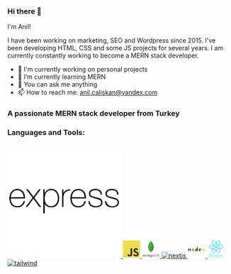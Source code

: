 ### Hi there 👋

I'm Anil! 

I have been working on marketing, SEO and Wordpress since 2015. I've been developing HTML, CSS and some JS projects for several years. I am currently constantly working to become a MERN stack developer.

- 🔭 I'm currently working on personal projects
- 🌱 I’m currently learning MERN
- 💬 You can ask me anything
- 📫 How to reach me: anil.caliskan@yandex.com

<h3>A passionate MERN stack developer from Turkey</h3>

<h3 align="left">Languages and Tools:</h3>
<a href="https://expressjs.com" target="_blank" rel="noreferrer"  width="40" height="40"> <img src="https://raw.githubusercontent.com/devicons/devicon/master/icons/express/express-original-wordmark.svg" alt="express" US/docs/Web/JavaScript" target="_blank" rel="noreferrer"> <img src="https://raw.githubusercontent.com/devicons/devicon/master/icons/javascript/javascript-original.svg" alt="javascript" width="40" height="40"/> </a> <a href="https://www.mongodb.com/" target="_blank" rel="noreferrer"> <img src="https://raw.githubusercontent.com/devicons/devicon/master/icons/mongodb/mongodb-original-wordmark.svg" alt="mongodb" width="40" height="40"/> </a> <a href="https://nextjs.org/" target="_blank" rel="noreferrer"> <img src="https://cdn.worldvectorlogo.com/logos/nextjs-2.svg" alt="nextjs" width="40" height="40"/> </a> <a href="https://nodejs.org" target="_blank" rel="noreferrer"> <img src="https://raw.githubusercontent.com/devicons/devicon/master/icons/nodejs/nodejs-original-wordmark.svg" alt="nodejs" width="40" height="40"/> </a> <a href="https://reactjs.org/" target="_blank" rel="noreferrer"> <img src="https://raw.githubusercontent.com/devicons/devicon/master/icons/react/react-original-wordmark.svg" alt="react" width="40" height="40"/> </a> <a href="https://tailwindcss.com/" target="_blank" rel="noreferrer"> <img src="https://www.vectorlogo.zone/logos/tailwindcss/tailwindcss-icon.svg" alt="tailwind" width="40" height="40"/> </a>
